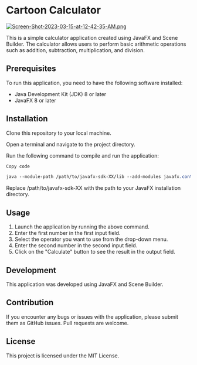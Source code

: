 # Cartoon Calculator

[![Screen-Shot-2023-03-15-at-12-42-35-AM.png](https://i.postimg.cc/6pMGF3y5/Screen-Shot-2023-03-15-at-12-42-35-AM.png)](https://postimg.cc/Yvm9Wt6J)

This is a simple calculator application created using JavaFX and Scene Builder. The calculator allows users to perform basic arithmetic operations such as addition, subtraction, multiplication, and division.


## Prerequisites
To run this application, you need to have the following software installed:

* Java Development Kit (JDK) 8 or later
* JavaFX 8 or later

## Installation
Clone this repository to your local machine.

Open a terminal and navigate to the project directory.

Run the following command to compile and run the application:

```css
Copy code

java --module-path /path/to/javafx-sdk-XX/lib --add-modules javafx.controls,javafx.fxml -jar Calculator.jar
```
Replace /path/to/javafx-sdk-XX with the path to your JavaFX installation directory.

## Usage
1. Launch the application by running the above command.
2. Enter the first number in the first input field.
3. Select the operator you want to use from the drop-down menu.
4. Enter the second number in the second input field.
5. Click on the "Calculate" button to see the result in the output field.

## Development
This application was developed using JavaFX and Scene Builder.

## Contribution
If you encounter any bugs or issues with the application, please submit them as GitHub issues. Pull requests are welcome.

## License
This project is licensed under the MIT License.

